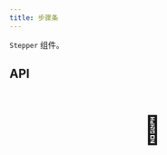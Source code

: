 ```yaml
---
title: 步骤条
---
```


`Stepper` 组件。

## API

<div style="padding: 40px 0;font-size: 48px; text-align: center;">🚧</div>

